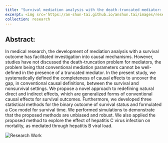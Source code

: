 ```yaml
---
title: "Survival mediation analysis with the death-truncated mediator: The completeness of the survival mediation parameter"
excerpt: <img src='https://an-shun-tai.github.io/anshun.tai/images/research_work1.png'>
collection: research
---
```


Abstract:
-----
In medical research, the development of mediation analysis with a survival outcome has facilitated investigation into causal mechanisms. However, studies have not discussed the death-truncation problem for mediators, the problem being that conventional mediation parameters cannot be well-defined in the presence of a truncated mediator. In the present study, we systematically defined the completeness of causal effects to uncover the gap, in conventional causal definitions, between the survival and nonsurvival settings. We propose a novel approach to redefining natural direct and indirect effects, which are generalized forms of conventional causal effects for survival outcomes. Furthermore, we developed three statistical methods for the binary outcome of survival status and formulated a Cox model for survival time. We performed simulations to demonstrate that the proposed methods are unbiased and robust. We also applied the proposed method to explore the effect of hepatitis C virus infection on mortality, as mediated through hepatitis B viral load.

![Research Work](https://an-shun-tai.github.io/anshun.tai/images/research_work1.png)
